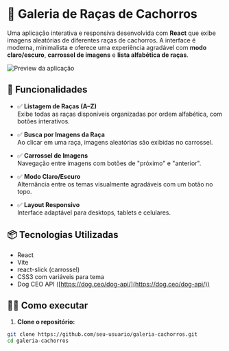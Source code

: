 # 🐶 Galeria de Raças de Cachorros

Uma aplicação interativa e responsiva desenvolvida com **React** que exibe imagens aleatórias de diferentes raças de cachorros. A interface é moderna, minimalista e oferece uma experiência agradável com **modo claro/escuro**, **carrossel de imagens** e **lista alfabética de raças**.

![Preview da aplicação](./public/preview.png)

## 🚀 Funcionalidades

- ✅ **Listagem de Raças (A–Z)**  
  Exibe todas as raças disponíveis organizadas por ordem alfabética, com botões interativos.
  
- ✅ **Busca por Imagens da Raça**  
  Ao clicar em uma raça, imagens aleatórias são exibidas no carrossel.

- ✅ **Carrossel de Imagens**  
  Navegação entre imagens com botões de "próximo" e "anterior".

- ✅ **Modo Claro/Escuro**  
  Alternância entre os temas visualmente agradáveis com um botão no topo.

- ✅ **Layout Responsivo**  
  Interface adaptável para desktops, tablets e celulares.

## 📦 Tecnologias Utilizadas

- React
- Vite
- react-slick (carrossel)
- CSS3 com variáveis para tema
- Dog CEO API ([https://dog.ceo/dog-api/](https://dog.ceo/dog-api/))

## 🧑‍💻 Como executar

1. **Clone o repositório:**

```bash
git clone https://github.com/seu-usuario/galeria-cachorros.git
cd galeria-cachorros
